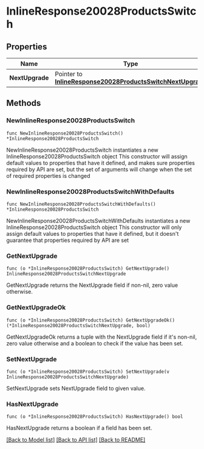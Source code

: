 # InlineResponse20028ProductsSwitch

## Properties

Name | Type | Description | Notes
------------ | ------------- | ------------- | -------------
**NextUpgrade** | Pointer to [**InlineResponse20028ProductsSwitchNextUpgrade**](InlineResponse20028ProductsSwitchNextUpgrade.md) |  | [optional] 

## Methods

### NewInlineResponse20028ProductsSwitch

`func NewInlineResponse20028ProductsSwitch() *InlineResponse20028ProductsSwitch`

NewInlineResponse20028ProductsSwitch instantiates a new InlineResponse20028ProductsSwitch object
This constructor will assign default values to properties that have it defined,
and makes sure properties required by API are set, but the set of arguments
will change when the set of required properties is changed

### NewInlineResponse20028ProductsSwitchWithDefaults

`func NewInlineResponse20028ProductsSwitchWithDefaults() *InlineResponse20028ProductsSwitch`

NewInlineResponse20028ProductsSwitchWithDefaults instantiates a new InlineResponse20028ProductsSwitch object
This constructor will only assign default values to properties that have it defined,
but it doesn't guarantee that properties required by API are set

### GetNextUpgrade

`func (o *InlineResponse20028ProductsSwitch) GetNextUpgrade() InlineResponse20028ProductsSwitchNextUpgrade`

GetNextUpgrade returns the NextUpgrade field if non-nil, zero value otherwise.

### GetNextUpgradeOk

`func (o *InlineResponse20028ProductsSwitch) GetNextUpgradeOk() (*InlineResponse20028ProductsSwitchNextUpgrade, bool)`

GetNextUpgradeOk returns a tuple with the NextUpgrade field if it's non-nil, zero value otherwise
and a boolean to check if the value has been set.

### SetNextUpgrade

`func (o *InlineResponse20028ProductsSwitch) SetNextUpgrade(v InlineResponse20028ProductsSwitchNextUpgrade)`

SetNextUpgrade sets NextUpgrade field to given value.

### HasNextUpgrade

`func (o *InlineResponse20028ProductsSwitch) HasNextUpgrade() bool`

HasNextUpgrade returns a boolean if a field has been set.


[[Back to Model list]](../README.md#documentation-for-models) [[Back to API list]](../README.md#documentation-for-api-endpoints) [[Back to README]](../README.md)


